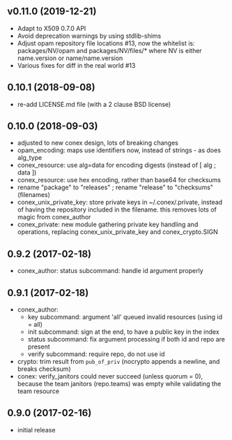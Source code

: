 ## v0.11.0 (2019-12-21)

* Adapt to X509 0.7.0 API
* Avoid deprecation warnings by using stdlib-shims
* Adjust opam repository file locations #13, now the whitelist is:
  packages/NV/opam and packages/NV/files/*
  where NV is either name.version or name/name.version
* Various fixes for diff in the real world #13

## 0.10.1 (2018-09-08)

* re-add LICENSE.md file (with a 2 clause BSD license)

## 0.10.0 (2018-09-03)

* adjusted to new conex design, lots of breaking changes
* opam_encoding: maps use identifiers now, instead of strings - as does alg_type
* conex_resource: use alg=data for encoding digests (instead of [ alg ; data ])
* conex_resource: use hex encoding, rather than base64 for checksums
* rename "package" to "releases" ; rename "release" to "checksums" (filenames)
* conex_unix_private_key: store private keys in ~/.conex/<id>.private, instead
  of having the repository included in the filename.  this removes lots of magic
  from conex_author
* conex_private: new module gathering private key handling and operations,
  replacing conex_unix_private_key and conex_crypto.SIGN

## 0.9.2 (2017-02-18)

* conex_author: status subcommand: handle id argument properly

## 0.9.1 (2017-02-18)

* conex_author:
  - key subcommand: argument 'all' queued invalid resources (using id = all)
  - init subcommand: sign at the end, to have a public key in the index
  - status subcommand: fix argument processing if both id and repo are present
  - verify subcommand: require repo, do not use id
* crypto: trim result from `pub_of_priv` (nocrypto appends a newline, and breaks checksum)
* conex: verify_janitors could never succeed (unless quorum = 0), because the
   team janitors (repo.teams) was empty while validating the team resource

## 0.9.0 (2017-02-16)

* initial release